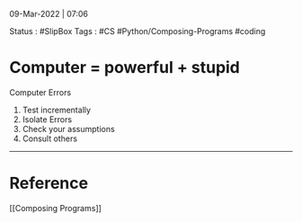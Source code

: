 09-Mar-2022 | 07:06

Status : #SlipBox 
Tags : #CS #Python/Composing-Programs #coding



# Computer = powerful + stupid

Computer Errors

1. Test incrementally
2. Isolate Errors
3. Check your assumptions
4. Consult others


---

# Reference
[[Composing Programs]]



